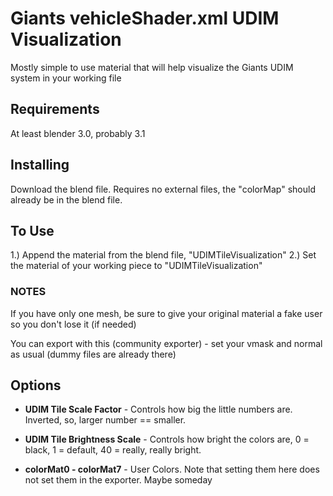 # Giants vehicleShader.xml UDIM Visualization

Mostly simple to use material that will help visualize the Giants UDIM system in your working file

## Requirements

At least blender 3.0, probably 3.1

## Installing

Download the blend file.  Requires no external files, the "colorMap" should already be in the blend file.

## To Use

1.) Append the material from the blend file, "UDIMTileVisualization"
2.) Set the material of your working piece to "UDIMTileVisualization"

### NOTES

If you have only one mesh, be sure to give your original material a fake user so you don't lose it (if needed)

You can export with this (community exporter) - set your vmask and normal as usual (dummy files are already there)

## Options

* __UDIM Tile Scale Factor__ - Controls how big the little numbers are.  Inverted, so, larger number == smaller.

* __UDIM Tile Brightness Scale__ - Controls how bright the colors are, 0 = black, 1 = default, 40 = really, really bright.

* __colorMat0 - colorMat7__ - User Colors.  Note that setting them here does not set them in the exporter.  Maybe someday

